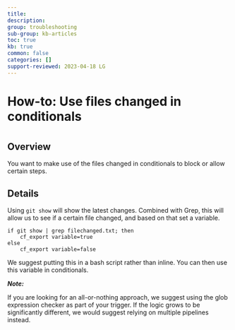 ```yaml
---
title: 
description: 
group: troubleshooting
sub-group: kb-articles
toc: true
kb: true
common: false
categories: []
support-reviewed: 2023-04-18 LG
---
```


# How-to: Use files changed in conditionals

#

## Overview

You want to make use of the files changed in conditionals to block or allow
certain steps.

## Details

Using `git show` will show the latest changes. Combined with Grep, this will
allow us to see if a certain file changed, and based on that set a variable.

    
    
    if git show | grep filechanged.txt; then
        cf_export variable=true
    else
        cf_export variable=false
    

We suggest putting this in a bash script rather than inline. You can then use
this variable in conditionals.

**_Note:_**

If you are looking for an all-or-nothing approach, we suggest using the glob
expression checker as part of your trigger. If the logic grows to be
significantly different, we would suggest relying on multiple pipelines
instead.

